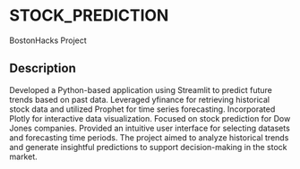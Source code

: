 # STOCK_PREDICTION
BostonHacks Project

## Description
Developed a Python-based application using Streamlit to predict future trends based on past data. Leveraged yfinance for retrieving historical stock data and utilized Prophet for time series forecasting. Incorporated Plotly for interactive data visualization. Focused on stock prediction for Dow Jones companies. Provided an intuitive user interface for selecting datasets and forecasting time periods. The project aimed to analyze historical trends and generate insightful predictions to support decision-making in the stock market.
